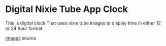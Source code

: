 # Digital Nixie Tube App Clock

This is digital clock That uses nixie tube images to display time in either 12 or 24 hour format

[Images](https://pixabay.com/users/olafpictures-2427999/) source
